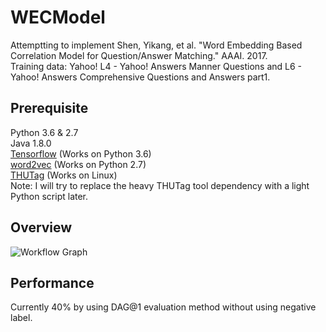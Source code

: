# WECModel
Attemptting to implement Shen, Yikang, et al. "Word Embedding Based Correlation Model for Question/Answer Matching." AAAI. 2017.  
Training data: Yahoo! L4 - Yahoo! Answers Manner Questions and L6 - Yahoo! Answers Comprehensive Questions and Answers part1.  
## Prerequisite
Python 3.6 & 2.7  
Java 1.8.0  
[Tensorflow](https://www.tensorflow.org/) (Works on Python 3.6)  
[word2vec](https://github.com/danielfrg/word2vec) (Works on Python 2.7)  
[THUTag](https://github.com/SongRb/THUTag) (Works on Linux)  
Note: I will try to replace the heavy THUTag tool dependency with a light Python script later.  
## Overview
![Workflow Graph](https://rawgithub.com/SongRb/WECModel/master/workflow.svg)  
## Performance
Currently 40% by using DAG@1 evaluation method without using negative label.  
